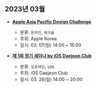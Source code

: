 ## 2023년 03월

- **[Apple Asia Pacific Design Challenge](https://developer.apple.com/kr/events/schedule/)**
  - 분류: `온라인`, `워크숍`
  - 주최: Apple Korea
  - 일시: 03. 07(일) 14:00 ~ 15:00

- **[제 1회 정기 세미나 by iOS Daejeon Club](https://festa.io/events/3063)**
  - 분류: `오프라인`, `iOS`
  - 주최: iOS Daejeon Club
  - 일시: 03. 26(일) 14:00 ~ 20:00
